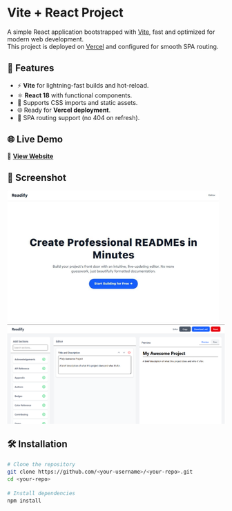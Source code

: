 # Vite + React Project

A simple React application bootstrapped with [Vite](https://vitejs.dev/), fast and optimized for modern web development.  
This project is deployed on [Vercel](https://vercel.com) and configured for smooth SPA routing.

## 🚀 Features

- ⚡ **Vite** for lightning-fast builds and hot-reload.
- ⚛ **React 18** with functional components.
- 🎨 Supports CSS imports and static assets.
- 🌐 Ready for **Vercel deployment**.
- 🔄 SPA routing support (no 404 on refresh).

## 🌐 Live Demo
🔗 **[View Website]([https://<your-vercel-project-name>.vercel.app](https://readme-generator-hlwlj917h-upas-projects-7f75dec8.vercel.app/editor))**


## 📸 Screenshot

![App Screenshot](public/screenshot.png)
![App Screenshot](public/screenshot1.png)

## 🛠 Installation

```bash
# Clone the repository
git clone https://github.com/<your-username>/<your-repo>.git
cd <your-repo>

# Install dependencies
npm install
```
